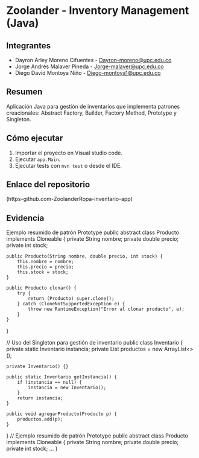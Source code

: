 # Zoolander - Inventory Management (Java)

## Integrantes
- Dayron Arley Moreno Cifuentes - Dayron-moreno@upc.edu.co
- Jorge Andrés Malaver Pineda - Jorge-malaver@upc.edu.co
- Diego David Montoya Niño  - Diego-montoya1@upc.edu.co

## Resumen
Aplicación Java para gestión de inventarios que implementa patrones creacionales: Abstract Factory, Builder, Factory Method, Prototype y Singleton.

## Cómo ejecutar
1. Importar el proyecto en Visual studio code.
2. Ejecutar `app.Main`.
3. Ejecutar tests con `mvn test` o desde el IDE.

## Enlace del repositorio
(https-github.com-ZoolanderRopa-inventario-app)

## Evidencia
Ejemplo resumido de patrón Prototype
public abstract class Producto implements Cloneable {
    private String nombre;
    private double precio;
    private int stock;

    public Producto(String nombre, double precio, int stock) {
        this.nombre = nombre;
        this.precio = precio;
        this.stock = stock;
    }

    public Producto clonar() {
        try {
            return (Producto) super.clone();
        } catch (CloneNotSupportedException e) {
            throw new RuntimeException("Error al clonar producto", e);
        }
    }
}

// Uso del Singleton para gestión de inventario
public class Inventario {
    private static Inventario instancia;
    private List<Producto> productos = new ArrayList<>();

    private Inventario() {}

    public static Inventario getInstancia() {
        if (instancia == null) {
            instancia = new Inventario();
        }
        return instancia;
    }

    public void agregarProducto(Producto p) {
        productos.add(p);
    }
}
// Ejemplo resumido de patrón Prototype
public abstract class Producto implements Cloneable {
    private String nombre;
    private double precio;
    private int stock;
    ...
}





